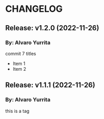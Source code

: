 # CHANGELOG

## Release: v1.2.0 (2022-11-26)
### By: Alvaro Yurrita
commit 7 titles
* Item 1
* Item 2

## Release: v1.1.1 (2022-11-26)
### By: Alvaro Yurrita
this is a tag
